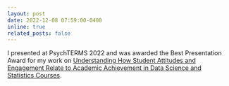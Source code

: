 ```yaml
---
layout: post
date: 2022-12-08 07:59:00-0400
inline: true
related_posts: false
---
```

I presented at PsychTERMS 2022 and was awarded the Best Presentation Award for my work on [Understanding How Student Attitudes and Engagement Relate to Academic Achievement in Data Science and Statistics Courses](../projects/3_project/).
